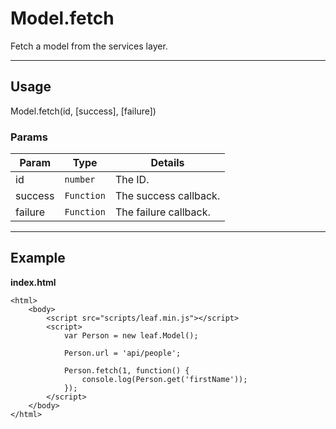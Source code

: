 # Model.fetch

Fetch a model from the services layer.

----------------------------------------------------------------------

## Usage

Model.fetch(id, [success], [failure])

### Params

| Param           | Type          | Details                          |
| --------------- | ------------- | -------------------------------- |
| id              | `number`      | The ID.                          |
| success         | `Function`    | The success callback.            |
| failure         | `Function`    | The failure callback.            |

----------------------------------------------------------------------

## Example

**index.html**

	<html>
		<body>
			<script src="scripts/leaf.min.js"></script>
			<script>
				var Person = new leaf.Model();

				Person.url = 'api/people';

				Person.fetch(1, function() {
					console.log(Person.get('firstName'));
				});
			</script>
		</body>
	</html>
